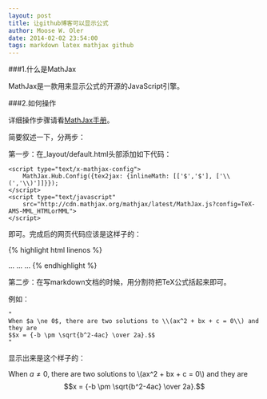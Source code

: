 ```yaml
---
layout: post
title: 让github博客可以显示公式
author: Moose W. Oler
date: 2014-02-02 23:54:00
tags: markdown latex mathjax github
---
```


###1.什么是MathJax

MathJax是一款用来显示公式的开源的JavaScript引擎。

###2.如何操作

详细操作步骤请看[MathJax手册](http://docs.mathjax.org/en/latest/)。

简要叙述一下，分两步：

第一步：在\_layout/default.html头部添加如下代码：

    <script type="text/x-mathjax-config">
        MathJax.Hub.Config({tex2jax: {inlineMath: [['$','$'], ['\\(','\\)']]}});
    </script>
    <script type="text/javascript"
        src="http://cdn.mathjax.org/mathjax/latest/MathJax.js?config=TeX-AMS-MML_HTMLorMML">
    </script>

即可。完成后的网页代码应该是这样子的：

{% highlight html linenos %}
<!DOCTYPE html>
<html>
<head>
...
<script type="text/x-mathjax-config">
MathJax.Hub.Config({tex2jax: {inlineMath: [['$','$'], ['\\(','\\)']]}});
</script>
<script type="text/javascript"
src="http://cdn.mathjax.org/mathjax/latest/MathJax.js?config=TeX-AMS-MML_HTMLorMML">
</script>
...
</head>
<body>
	...
</body>
</html>
{% endhighlight %}

第二步：在写markdown文档的时候，用分割符把TeX公式括起来即可。

例如：

	"
	When $a \ne 0$, there are two solutions to \\(ax^2 + bx + c = 0\\) and they are
	$$x = {-b \pm \sqrt{b^2-4ac} \over 2a}.$$
	"

显示出来是这个样子的：

When $a \ne 0$, there are two solutions to \\(ax^2 + bx + c = 0\\) and they are
$$x = {-b \pm \sqrt{b^2-4ac} \over 2a}.$$

